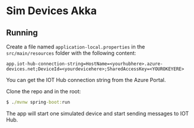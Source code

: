 # Sim Devices Akka

## Running

Create a file named `application-local.properties` in the `src/main/resources` folder with the following content:

```properties
app.iot-hub-connection-string=HostName=<yourhubhere>.azure-devices.net;DeviceId=<yourdevicehere>;SharedAccessKey=<YOUROKEYERE>
```

You can get the IOT Hub connection string from the Azure Portal.

Clone the repo and in the root:

```cmd
$ ./mvnw spring-boot:run
```

The app will start one simulated device and start sending messages to IOT Hub.
